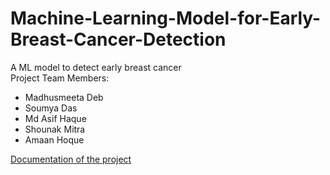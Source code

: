 # Machine-Learning-Model-for-Early-Breast-Cancer-Detection
A ML model to detect early breast cancer <br/>
Project Team Members:
<ul>
    <li>Madhusmeeta Deb</li>
    <li>Soumya Das</li>
    <li>Md Asif Haque</li>
    <li>Shounak Mitra</li>
    <li>Amaan Hoque</li>
</ul>
<a href="https://docs.google.com/document/d/110QOm1dxl0P8jv53WSHfyzporhH4iROM4RvktIjcqNI/edit?tab=t.0">Documentation of the project</a>
